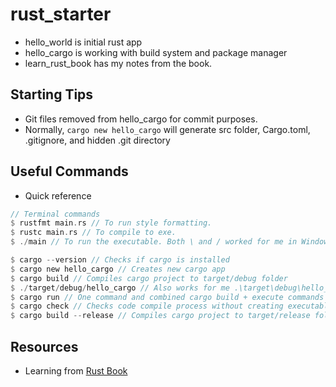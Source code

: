 # rust_starter

- hello_world is initial rust app
- hello_cargo is working with build system and package manager
- learn_rust_book has my notes from the book.

## Starting Tips

- Git files removed from hello_cargo for commit purposes.
- Normally, `cargo new hello_cargo` will generate src folder, Cargo.toml, .gitignore, and hidden .git directory

## Useful Commands

- Quick reference

```rust
// Terminal commands
$ rustfmt main.rs // To run style formatting.
$ rustc main.rs // To compile to exe.
$ ./main // To run the executable. Both \ and / worked for me in Windows 10.

$ cargo --version // Checks if cargo is installed
$ cargo new hello_cargo // Creates new cargo app
$ cargo build // Compiles cargo project to target/debug folder
$ ./target/debug/hello_cargo // Also works for me .\target\debug\hello_cargo.exe on Windows
$ cargo run // One command and combined cargo build + execute commands
$ cargo check // Checks code compile process without creating executable
$ cargo build --release // Compiles cargo project to target/release folder
```

## Resources

- Learning from [Rust Book](https://www.rust-lang.org/learn)
